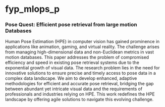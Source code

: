 # fyp_mlops_p

### Pose Quest: Efficient pose retrieval from large motion Databases
Human Pose Estimation (HPE) in computer vision has gained prominence in applications like animation, gaming, and virtual reality. The challenge arises from managing high-dimensional data and non-Euclidean metrics in vast motion databases. This paper addresses the problem of compromised efficiency and speed in existing pose retrieval systems due to the exponential growth of visual data. The research problem lies in the need for innovative solutions to ensure precise and timely access to pose data in a complex data landscape. We aim to develop enhanced, adaptive methodologies for efficient and accurate pose retrieval, bridging the gap between abundant yet intricate visual data and the requirements of professionals and industries relying on HPE. This work redefines the HPE landscape by offering agile solutions to navigate this evolving challenge.



